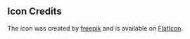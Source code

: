 ## Icon Credits

The icon was created by [freepik](https://www.freepik.com) and is available on [FlatIcon](https://www.flaticon.com/free-icon/phishing_3067762).
